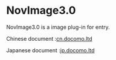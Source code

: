# NovImage3.0

<p>NovImage3.0 is a image plug-in for entry.</p>

Chinese document :<a href="http://cn.docomo.ltd/">cn.docomo.ltd</a> 

Japanese document :<a href="http://jp.docomo.ltd/">jp.docomo.ltd</a> 
